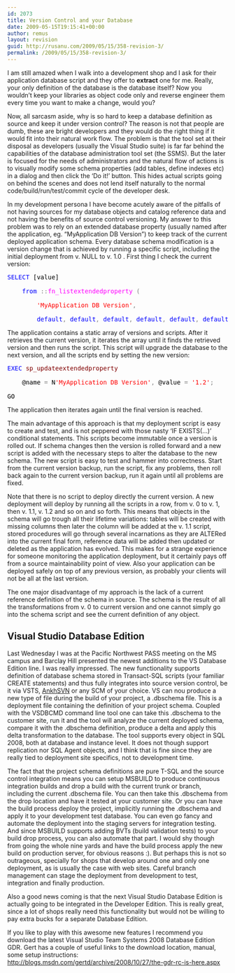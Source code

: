 ```yaml
---
id: 2073
title: Version Control and your Database
date: 2009-05-15T19:15:41+00:00
author: remus
layout: revision
guid: http://rusanu.com/2009/05/15/358-revision-3/
permalink: /2009/05/15/358-revision-3/
---
```

I am still amazed when I walk into a development shop and I ask for their application database script and they offer to **extract** one for me. Really, your only definition of the database is the database itself? Now you wouldn&#8217;t keep your libraries as object code only and reverse engineer them every time you want to make a change, would you?

Now, all sarcasm aside, why is so hard to keep a database definition as source and keep it under version control? The reason is not that people are dumb, these are bright developers and they would do the right thing if it would fit into their natural work flow. The problem is that the tool set at their disposal as developers (usually the Visual Studio suite) is far far behind the capabilities of the database administration tool set (the SSMS). But the later is focused for the needs of administrators and the natural flow of actions is to visually modify some schema properties (add tables, define indexes etc) in a dialog and then click the &#8216;Do it!&#8217; button. This hides actual scripts going on behind the scenes and does not lend itself naturally to the normal code/build/run/test/commit cycle of the developer desk.

In my development persona I have become acutely aware of the pitfalls of not having sources for my database objects and catalog reference data and not having the benefits of source control versioning. My answer to this problem was to rely on an extended database property (usually named after the application, eg. &#8220;MyApplication DB Version&#8221;) to keep track of the current deployed application schema. Every database schema modification is a version change that is achieved by running a specific script, including the initial deployment from v. NULL to v. 1.0 . First thing I check the current version:

<pre><span style="color: Black"></span><span style="color:Blue">SELECT</span><span style="color:Black">&nbsp;[value]&nbsp;<br />
&nbsp;&nbsp;&nbsp;&nbsp;</span><span style="color:Blue">from</span><span style="color:Black">&nbsp;</span><span style="color:Gray">::</span><span style="color:Fuchsia">fn_listextendedproperty</span><span style="color:Black">&nbsp;</span><span style="color:Gray">(<br />
</span><span style="color:Black">&nbsp;&nbsp;&nbsp;&nbsp;&nbsp;&nbsp;&nbsp;&nbsp;</span><span style="color:Red">'MyApplication&nbsp;DB&nbsp;Version'</span><span style="color:Gray">,</span><span style="color:Black">&nbsp;<br />
&nbsp;&nbsp;&nbsp;&nbsp;&nbsp;&nbsp;&nbsp;&nbsp;</span><span style="color:Blue">default</span><span style="color:Gray">,</span><span style="color:Black">&nbsp;</span><span style="color:Blue">default</span><span style="color:Gray">,</span><span style="color:Black">&nbsp;</span><span style="color:Blue">default</span><span style="color:Gray">,</span><span style="color:Black">&nbsp;</span><span style="color:Blue">default</span><span style="color:Gray">,</span><span style="color:Black">&nbsp;</span><span style="color:Blue">default</span><span style="color:Gray">,</span><span style="color:Black">&nbsp;</span><span style="color:Blue">default</span><span style="color:Gray">);</span>
</pre>

The application contains a static array of versions and scripts. After it retrieves the current version, it iterates the array until it finds the retrieved version and then runs the script. This script will upgrade the database to the next version, and all the scripts end by setting the new version:

<pre><span style="color: Black"></span><span style="color:Blue">EXEC</span><span style="color:Black">&nbsp;</span><span style="color:Maroon">sp_updateextendedproperty</span><span style="color:Black">&nbsp;<br />
	@name&nbsp;</span><span style="color:Gray">=</span><span style="color:Black">&nbsp;N</span><span style="color:Red">'MyApplication&nbsp;DB&nbsp;Version'</span><span style="color:Gray">,</span><span style="color:Black">&nbsp;@value&nbsp;</span><span style="color:Gray">=</span><span style="color:Black">&nbsp;</span><span style="color:Red">'1.2'</span><span style="color:Gray">;<br />
</span><span style="color:Black">GO</span>
</pre>

The application then iterates again until the final version is reached.

The main advantage of this approach is that my deployment script is easy to create and test, and is not peppered with those nasty &#8216;IF EXISTS(&#8230;)&#8217; conditional statements. This scripts become immutable once a version is rolled out. If schema changes then the version is rolled forward and a new script is added with the necessary steps to alter the database to the new schema. The new script is easy to test and hammer into correctness. Start from the current version backup, run the script, fix any problems, then roll back again to the current version backup, run it again until all problems are fixed.

Note that there is no script to deploy directly the current version. A new deployment will deploy by running all the scripts in a row, from v. 0 to v. 1, then v. 1.1, v. 1.2 and so on and so forth. This means that objects in the schema will go trough all their lifetime variations: tables will be created with missing columns then later the column will be added at the v. 1.1 script, stored procedures will go through several incarnations as they are ALTERed into the current final form, reference data will be added then updated or deleted as the application has evolved. This makes for a strange experience for someone monitoring the application deployment, but it certainly pays off from a source maintainability point of view. Also your application can be deployed safely on top of any previous version, as probably your clients will not be all at the last version.

The one major disadvantage of my approach is the lack of a current reference definition of the schema in source. The schema is the result of all the transformations from v. 0 to current version and one cannot simply go into the schema script and see the current definition of any object.

## Visual Studio Database Edition

Last Wednesday I was at the Pacific Northwest PASS meeting on the MS campus and Barclay Hill presented the newest additions to the VS Database Edition line. I was really impressed. The new functionality supports definition of database schema stored in Transact-SQL scripts (your familiar CREATE statements) and thus fully integrates into source version control, be it via VSTS, <a href="http://ankhsvn.open.collab.net/" target="_blank">AnkhSVN</a> or any SCM of your choice. VS can nou produce a new type of file during the build of your project, a .dbschema file. This is a deployment file containing the definition of your project schema. Coupled with the VSDBCMD command line tool one can take this .dbschema to the customer site, run it and the tool will analyze the current deployed schema, compare it with the .dbschema definition, produce a delta and apply this delta transformation to the database. The tool supports every object in SQL 2008, both at database and instance level. It does not though support replication nor SQL Agent objects, and I think that is fine since they are really tied to deployment site specifics, not to development time.

The fact that the project schema definitions are pure T-SQL and the source control integration means you can setup MSBUILD to produce continuous integration builds and drop a build with the current trunk or branch, including the current .dbschema file. You can then take this .dbschema from the drop location and have it tested at your customer site. Or you can have the build process deploy the project, implicitly running the .dbschema and apply it to your development test database. You can even go fancy and automate the deployment into the staging servers for integration testing. And since MSBUILD supports adding BVTs (build validation tests) to your build drop process, you can also automate that part. I would shy though from going the whole nine yards and have the build process apply the new build on production server, for obvious reasons :). But perhaps this is not so outrageous, specially for shops that develop around one and only one deployment, as is usually the case with web sites. Careful branch management can stage the deployment from development to test, integration and finally production.

Also a good news coming is that the next Visual Studio Database Edition is actually going to be integrated in the Developer Edition. This is really great, since a lot of shops really need this functionality but would not be willing to pay extra bucks for a separate Database Edition.

If you like to play with this awesome new features I recommend you download the latest Visual Studio Team Systems 2008 Database Edition GDR. Gert has a couple of useful links to the download location, manual, some setup instructions: <a href="http://blogs.msdn.com/gertd/archive/2008/10/27/the-gdr-rc-is-here.aspx" target="_blank">http://blogs.msdn.com/gertd/archive/2008/10/27/the-gdr-rc-is-here.aspx</a>